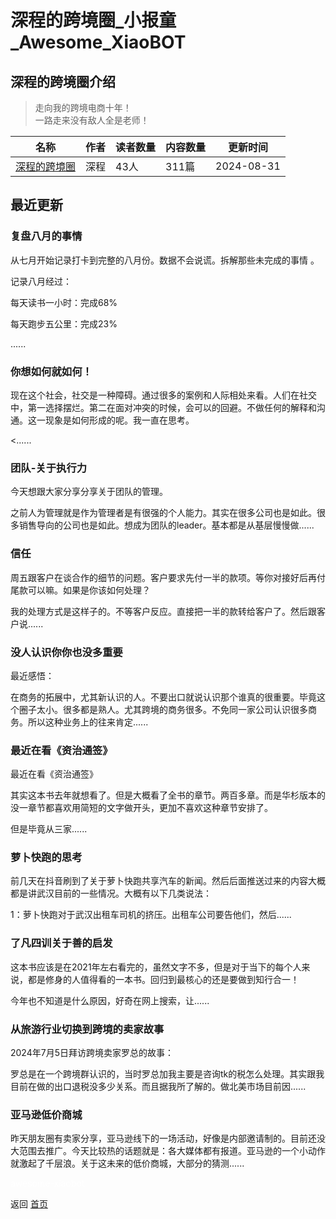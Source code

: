 # 深程的跨境圈_小报童_Awesome_XiaoBOT

## 深程的跨境圈介绍
> 走向我的跨境电商十年！    
一路走来没有敌人全是老师！  
  


|名称|作者|读者数量|内容数量|更新时间|
|---|---|---|---|---|
|[深程的跨境圈](https://xiaobot.net/p/SC2024?refer=0b133df9-27dc-423b-8101-639049001c13)|深程|43人|311篇|2024-08-31|

## 最近更新
### 复盘八月的事情

从七月开始记录打卡到完整的八月份。数据不会说谎。拆解那些未完成的事情 。

记录八月经过：

每天读书一小时：完成68%

每天跑步五公里：完成23%

......

### 你想如何就如何！

现在这个社会，社交是一种障碍。通过很多的案例和人际相处来看。人们在社交中，第一选择摆烂。第二在面对冲突的时候，会可以的回避。不做任何的解释和沟通。这一现象是如何形成的呢。我一直在思考。

<......

### 团队-关于执行力

今天想跟大家分享分享关于团队的管理。

之前人为管理就是作为管理者是有很强的个人能力。其实在很多公司也是如此。很多销售导向的公司也是如此。想成为团队的leader。基本都是从基层慢慢做......

### 信任

周五跟客户在谈合作的细节的问题。客户要求先付一半的款项。等你对接好后再付尾款可以嘛。如果是你该如何处理？

我的处理方式是这样子的。不等客户反应。直接把一半的款转给客户了。然后跟客户说......

### 没人认识你你也没多重要

最近感悟：

在商务的拓展中，尤其新认识的人。不要出口就说认识那个谁真的很重要。毕竟这个圈子太小。很多都是熟人。尤其跨境的商务很多。不免同一家公司认识很多商务。所以这种业务上的往来肯定......

### 最近在看《资治通签》

最近在看《资治通签》

其实这本书去年就想看了。但是大概看了全书的章节。两百多章。而是华杉版本的没一章节都喜欢用简短的文字做开头，更加不喜欢这种章节安排了。

但是毕竟从三家......

### 萝卜快跑的思考

前几天在抖音刷到了关于萝卜快跑共享汽车的新闻。然后后面推送过来的内容大概都是讲武汉目前的一些情况。大概有以下几类说法：

1：萝卜快跑对于武汉出租车司机的挤压。出租车公司要告他们，然后......

### 了凡四训关于善的启发

这本书应该是在2021年左右看完的，虽然文字不多，但是对于当下的每个人来说，都是修身的人值得看的一本书。回归到最核心的还是要做到知行合一！

今年也不知道是什么原因，好奇在网上搜索，让......

### 从旅游行业切换到跨境的卖家故事

2024年7月5日拜访跨境卖家罗总的故事：

罗总是在一个跨境群认识的，当时罗总加我主要是咨询tk的税怎么处理。其实跟我目前在做的出口退税没多少关系。而且据我所了解的。做北美市场目前因......

### 亚马逊低价商城

昨天朋友圈有卖家分享，亚马逊线下的一场活动，好像是内部邀请制的。目前还没大范围去推广。今天比较热的话题就是：各大媒体都有报道。亚马逊的一个小动作就激起了千层浪。关于这未来的低价商城，大部分的猜测......


<a href="https://github.com/Reno9527/awesome-xiaobot" style="color: white; text-decoration: none;">awesome-xiaobot</a>

返回 [首页](../README.md)
